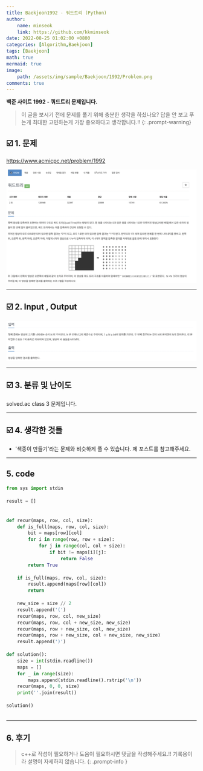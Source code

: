 ```yaml
---
title: Baekjoon1992 - 쿼드트리 (Python)
author: 
    name: minseok
    link: https://github.com/kkminseok
date: 2022-08-25 01:02:00 +0800
categories: [Algorithm,Baekjoon]
tags: [Baekjoon]
math: true
mermaid: true
image: 
    path: /assets/img/sample/Baekjoon/1992/Problem.png
comments: true
---
```


**백준 사이트 1992 - 쿼드트리 문제입니다.**

> 이 글을 보시기 전에 문제를 풀기 위해 충분한 생각을 하셨나요? 답을 안 보고 푸는게 최대한 고민하는게 가장 중요하다고 생각합니다.!!
{: .prompt-warning}

## ☑️ 1. 문제
<https://www.acmicpc.net/problem/1992>


![](/assets/img/sample/Baekjoon/1992/Problem.png)

-----  

## ☑️ 2. Input , Output
![](/assets/img/sample/Baekjoon/1992/input.png)


-----  

## ☑️ 3. 분류 및 난이도

solved.ac class 3 문제입니다.

-----  

## ☑️ 4. 생각한 것들

- '색종이 만들기'라는 문제와 비슷하게 풀 수 있습니다. 제 포스트를 참고해주세요.


-----  

## 5. code

```python
from sys import stdin

result = []


def recur(maps, row, col, size):
    def is_full(maps, row, col, size):
        bit = maps[row][col]
        for i in range(row, row + size):
            for j in range(col, col + size):
                if bit != maps[i][j]:
                    return False
        return True

    if is_full(maps, row, col, size):
        result.append(maps[row][col])
        return

    new_size = size // 2
    result.append('(')
    recur(maps, row, col, new_size)
    recur(maps, row, col + new_size, new_size)
    recur(maps, row + new_size, col, new_size)
    recur(maps, row + new_size, col + new_size, new_size)
    result.append(')')

def solution():
    size = int(stdin.readline())
    maps = []
    for _ in range(size):
        maps.append(stdin.readline().rstrip('\n'))
    recur(maps, 0, 0, size)
    print(''.join(result))

solution()



```

-----

## 6. 후기


> c++로 작성이 필요하거나 도움이 필요하시면 댓글을 작성해주세요.!! 기록용이라 설명이 자세하지 않습니다.
{: .prompt-info }